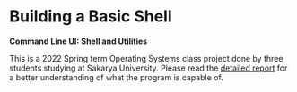 # Building a Basic Shell
**Command Line UI: Shell and Utilities**

This is a 2022 Spring term Operating Systems class project done by three students studying at Sakarya University. Please read the [detailed report](https://github.com/halilustun/Building-Shell/blob/main/Project%20Report.pdf) for a better understanding of what the program is capable of.
